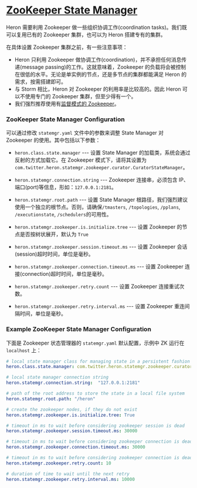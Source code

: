 # [ZooKeeper State Manager](http://twitter.github.io/heron/docs/operators/deployment/statemanagers/zookeeper/)

Heron 需要利用 Zookeeper 做一些组织协调工作(coordination tasks)。我们既可以复用已有的 Zookeeper 集群，也可以为 Heron 搭建专有的集群。

在具体设置 Zookeeper 集群之前，有一些注意事项：

* Heron 只利用 Zookeeper 做协调工作(coordination)，并不承担任何消息传递(message passing)的工作。这就意味着，Zookeeper 的负载将会被控制在很低的水平。无论是单实例的节点，还是多节点的集群都能满足 Heron 的需求，按需搭建即可。
* 与 Storm 相比，Heron 对 Zookeeper 的利用率是比较高的。因此 Heron 可以不使用专门的 Zookeeper 集群，但至少得有一个。
* 我们强烈推荐使用有[监督模式的 Zookeeper](http://zookeeper.apache.org/doc/r3.3.3/zookeeperAdmin.html#sc_supervision)。

### ZooKeeper State Manager Configuration

可以通过修改 `statemgr.yaml` 文件中的参数来调整 State Manager 对 Zookeeper 的使用。其中包括以下参数：

* `heron.class.state.manager` --- 设置 State Manager 的加载类，系统会通过反射的方式加载它。在 Zookeeper 模式下，请将其设置为 `com.twitter.heron.statemgr.zookeeper.curator.CuratorStateManager`。

* `heron.statemgr.connection.string` --- Zookeeper 连接串，必须包含 IP、端口(port)等信息，形如：`127.0.0.1:2181`。

* `heron.statemgr.root.path` --- 设置 State Manager 根路径，我们强烈建议使用一个独立的根节点。否则，请确保`/tmasters`, `/topologies`, `/pplans`, `/executionstate`, `/schedulers`的可用性。

* `heron.statemgr.zookeeper.is.initialize.tree` --- 设置 Zookeeper 的节点是否按树状展开，默认为 `True`

* `heron.statemgr.zookeeper.session.timeout.ms` --- 设置 Zookeeper 会话(session)超时时间，单位是毫秒。

* `heron.statemgr.zookeeper.connection.timeout.ms` --- 设置 Zookeeper 连接(connection)超时时间，单位是毫秒。

* `heron.statemgr.zookeeper.retry.count` --- 设置 Zookeeper 连接重试次数。

* `heron.statemgr.zookeeper.retry.interval.ms` --- 设置 Zookeeper 重连间隔时间，单位是毫秒。

### Example ZooKeeper State Manager Configuration

下面是 Zookeeper 状态管理器的 `statemgr.yaml` 默认配置，示例中 ZK 运行在 `localhost` 上：

```yaml
# local state manager class for managing state in a persistent fashion
heron.class.state.manager: com.twitter.heron.statemgr.zookeeper.curator.CuratorStateManager

# local state manager connection string
heron.statemgr.connection.string:  "127.0.0.1:2181"

# path of the root address to store the state in a local file system
heron.statemgr.root.path: "/heron"

# create the zookeeper nodes, if they do not exist
heron.statemgr.zookeeper.is.initialize.tree: True

# timeout in ms to wait before considering zookeeper session is dead
heron.statemgr.zookeeper.session.timeout.ms: 30000

# timeout in ms to wait before considering zookeeper connection is dead
heron.statemgr.zookeeper.connection.timeout.ms: 30000

# timeout in ms to wait before considering zookeeper connection is dead
heron.statemgr.zookeeper.retry.count: 10

# duration of time to wait until the next retry
heron.statemgr.zookeeper.retry.interval.ms: 10000
```

